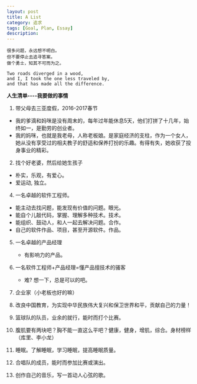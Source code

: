 ```yaml
---
layout: post
title: A List
category: 追求
tags: [Goal, Plan, Essay]
description:
---
```


```
很多问题，永远想不明白。
但不要停止去追寻答案。
做个勇士，知其不可而为之。

Two roads diverged in a wood,
and I, I took the one less traveled by,
and that has made all the difference.
```

**人生清单----我要做的事情**

1. 带父母去三亚度假，2016-2017春节
  * 我的爹滴和妈咪是没有周末的，每年过年能休息5天，他们打拼了十几年，始终如一，是勤劳的创业者。
  * 我的妈咪，也就是我老母，人称老板娘。是家庭经济的支柱，作为一个女人，她从没有享受过的相夫教子的舒适和保养打扮的乐趣。有得有失，她收获了投身事业的精彩。

2. 找个好老婆，然后给她生孩子
  * 朴实，乐观，有爱心。
  * 爱运动, 独立。

4. 一名卓越的软件工程师。
  * 能主动去找问题，能发现有价值的问题。眼光。
  * 能自个儿敲代码，掌握、理解多种技术。技术。
  * 能组织、鼓动人，和人一起去解决问题。合作。
  * 自己的软件作品、项目，甚至开源软件。作品。

5. 一名卓越的产品经理
   * 有影响力的产品。

6. 一名软件工程师+产品经理=懂产品擅技术的骚客
   * 难? 想一下，总是可以的吧。

6. 企业家（小老板也好的嘛）
7. 改良中国教育，为实现中华民族伟大复兴和保卫世界和平，贡献自己的力量！
8. 篮球队的队员，业余的就行，能时而打个比赛。
9. 腹肌要有两块吧？胸不能一直这么平吧？健康，健身，增肌，综合。身材榜样（库里、李小龙）
10. 睡眠。了解睡眠，学习睡眠，提高睡眠质量。
11. 合唱队的成员，能时而参加比赛或演出。
12. 创作自己的音乐，写一首动人心弦的歌。
